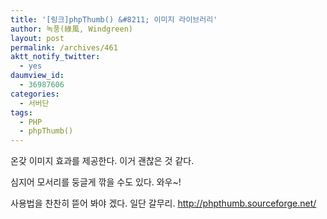 ```yaml
---
title: '[링크]phpThumb() &#8211; 이미지 라이브러리'
author: 녹풍(綠風, Windgreen)
layout: post
permalink: /archives/461
aktt_notify_twitter:
  - yes
daumview_id:
  - 36987606
categories:
  - 서버단
tags:
  - PHP
  - phpThumb()
---
```

온갖 이미지 효과를 제공한다. 이거 괜찮은 것 같다. <div>
  심지어 모서리를 둥글게 깎을 수도 있다. 와우~!
</div>

<div>
  사용법을 찬찬히 뜯어 봐야 겠다. 일단 갈무리. <a href="http://phpthumb.sourceforge.net/">http://phpthumb.sourceforge.net/</a>
</div>